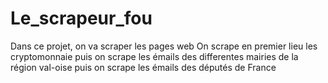 # Le_scrapeur_fou

Dans ce projet, on va scraper les pages web
On scrape en premier lieu les cryptomonnaie
puis on scrape les émails des differentes mairies de la région val-oise
puis on scrape les émails des députés de France
